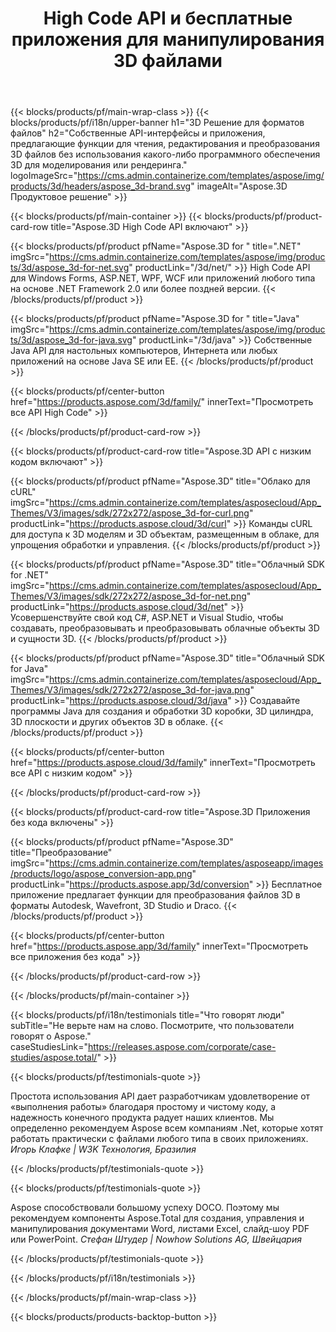 ﻿---
title: High Code API и бесплатные приложения для манипулирования 3D файлами 
weight: 1460
url: /ru/
description: Создавайте, редактируйте и конвертируйте 3D файлов. Программное обеспечение для моделирования 3D не требуется. Работайте с геометрией, иерархией сцен, делитесь или разделяйте сетки, анимируйте объекты, добавляйте целевую камеру.
google_site_verification: pJzfspWbY9hmASAU3ozD0x1YVIt8rcjsmkvNtlT8jsM
---
{{< blocks/products/pf/main-wrap-class >}}
{{< blocks/products/pf/i18n/upper-banner h1="3D Решение для форматов файлов" h2="Собственные API-интерфейсы и приложения, предлагающие функции для чтения, редактирования и преобразования 3D файлов без использования какого-либо программного обеспечения 3D для моделирования или рендеринга." logoImageSrc="https://cms.admin.containerize.com/templates/aspose/img/products/3d/headers/aspose_3d-brand.svg" imageAlt="Aspose.3D Продуктовое решение" >}}

{{< blocks/products/pf/main-container >}}
{{< blocks/products/pf/product-card-row title="Aspose.3D High Code API включают" >}}

{{< blocks/products/pf/product pfName="Aspose.3D for " title=".NET" imgSrc="https://cms.admin.containerize.com/templates/aspose/img/products/3d/aspose_3d-for-net.svg" productLink="/3d/net/" >}}
High Code API для Windows Forms, ASP.NET, WPF, WCF или приложений любого типа на основе .NET Framework 2.0 или более поздней версии.
{{< /blocks/products/pf/product >}}

{{< blocks/products/pf/product pfName="Aspose.3D for " title="Java" imgSrc="https://cms.admin.containerize.com/templates/aspose/img/products/3d/aspose_3d-for-java.svg" productLink="/3d/java" >}}
Собственные Java API для настольных компьютеров, Интернета или любых приложений на основе Java SE или EE.
{{< /blocks/products/pf/product >}}

{{< blocks/products/pf/center-button href="https://products.aspose.com/3d/family/" innerText="Просмотреть все API High Code" >}}

{{< /blocks/products/pf/product-card-row >}}

{{< blocks/products/pf/product-card-row title="Aspose.3D API с низким кодом включают" >}}

{{< blocks/products/pf/product pfName="Aspose.3D" title="Облако для cURL" imgSrc="https://cms.admin.containerize.com/templates/asposecloud/App_Themes/V3/images/sdk/272x272/aspose_3d-for-curl.png" productLink="https://products.aspose.cloud/3d/curl" >}}
Команды cURL для доступа к 3D моделям и 3D объектам, размещенным в облаке, для упрощения обработки и управления.
{{< /blocks/products/pf/product >}}

{{< blocks/products/pf/product pfName="Aspose.3D" title="Облачный SDK for .NET" imgSrc="https://cms.admin.containerize.com/templates/asposecloud/App_Themes/V3/images/sdk/272x272/aspose_3d-for-net.png" productLink="https://products.aspose.cloud/3d/net" >}}
Усовершенствуйте свой код C#, ASP.NET и Visual Studio, чтобы создавать, преобразовывать и преобразовывать облачные объекты 3D и сущности 3D.
{{< /blocks/products/pf/product >}}

{{< blocks/products/pf/product pfName="Aspose.3D" title="Облачный SDK for Java" imgSrc="https://cms.admin.containerize.com/templates/asposecloud/App_Themes/V3/images/sdk/272x272/aspose_3d-for-java.png" productLink="https://products.aspose.cloud/3d/java" >}}
Создавайте программы Java для создания и обработки 3D коробки, 3D цилиндра, 3D плоскости и других объектов 3D в облаке.
{{< /blocks/products/pf/product >}}

{{< blocks/products/pf/center-button href="https://products.aspose.cloud/3d/family" innerText="Просмотреть все API с низким кодом" >}}

{{< /blocks/products/pf/product-card-row >}}

{{< blocks/products/pf/product-card-row title="Aspose.3D Приложения без кода включены" >}}

{{< blocks/products/pf/product pfName="Aspose.3D" title="Преобразование" imgSrc="https://cms.admin.containerize.com/templates/asposeapp/images/products/logo/aspose_conversion-app.png" productLink="https://products.aspose.app/3d/conversion" >}}
Бесплатное приложение предлагает функции для преобразования файлов 3D в форматы Autodesk, Wavefront, 3D Studio и Draco.
{{< /blocks/products/pf/product >}}

{{< blocks/products/pf/center-button href="https://products.aspose.app/3d/family" innerText="Просмотреть все приложения без кода" >}}

{{< /blocks/products/pf/product-card-row >}}

{{< /blocks/products/pf/main-container >}}

{{< blocks/products/pf/i18n/testimonials title="Что говорят люди" subTitle="Не верьте нам на слово. Посмотрите, что пользователи говорят о Aspose." caseStudiesLink="https://releases.aspose.com/corporate/case-studies/aspose.total/" >}}

{{< blocks/products/pf/testimonials-quote >}}
<p class="first">
 Простота использования API дает разработчикам удовлетворение от «выполнения работы» благодаря простому и чистому коду, а надежность конечного продукта радует наших клиентов. Мы определенно рекомендуем Aspose всем компаниям .Net, которые хотят работать практически с файлами любого типа в своих приложениях.
 <em>
  Игорь Клафке | W3K Технология, Бразилия
 </em>
</p>

{{< /blocks/products/pf/testimonials-quote >}}

{{< blocks/products/pf/testimonials-quote >}}
<p class="second">
 Aspose способствовали большому успеху DOCO. Поэтому мы рекомендуем компоненты Aspose.Total для создания, управления и манипулирования документами Word, листами Excel, слайд-шоу PDF или PowerPoint.
 <em>
  Стефан Штудер | Nowhow Solutions AG, Швейцария
 </em>
</p>

{{< /blocks/products/pf/testimonials-quote >}}

{{< /blocks/products/pf/i18n/testimonials >}}

{{< /blocks/products/pf/main-wrap-class >}}

{{< blocks/products/products-backtop-button >}}